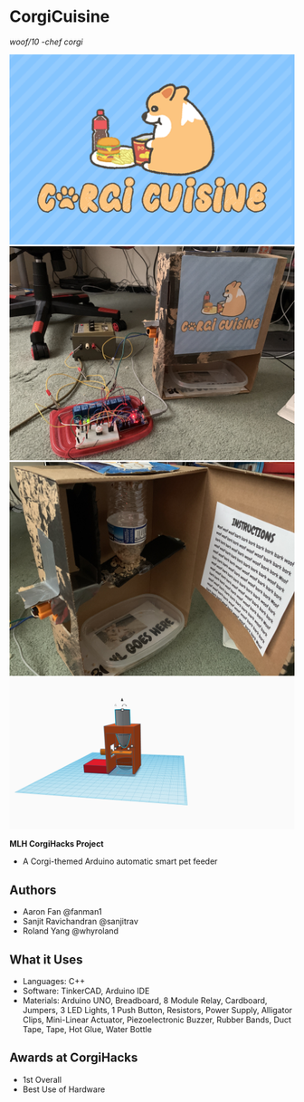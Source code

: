# CorgiCuisine
*woof/10 -chef corgi*

![logo](images/CorgiCuisineDevPost.png)
![main-design](images/MainDesign.jpg)
![inside-design](images/InnerDesign.jpg)
![tinkerCAD-prototype](images/TinkerCADPrototype.png)

**MLH CorgiHacks Project**

- A Corgi-themed Arduino automatic smart pet feeder

## Authors
- Aaron Fan @fanman1
- Sanjit Ravichandran @sanjitrav 
- Roland Yang @whyroland

## What it Uses
- Languages: C++
- Software: TinkerCAD, Arduino IDE
- Materials: Arduino UNO, Breadboard, 8 Module Relay, Cardboard, Jumpers, 3 LED Lights, 1 Push Button, Resistors, Power Supply, Alligator Clips, Mini-Linear Actuator, Piezoelectronic Buzzer, Rubber Bands, Duct Tape, Tape, Hot Glue, Water Bottle

## Awards at CorgiHacks
- 1st Overall
- Best Use of Hardware
